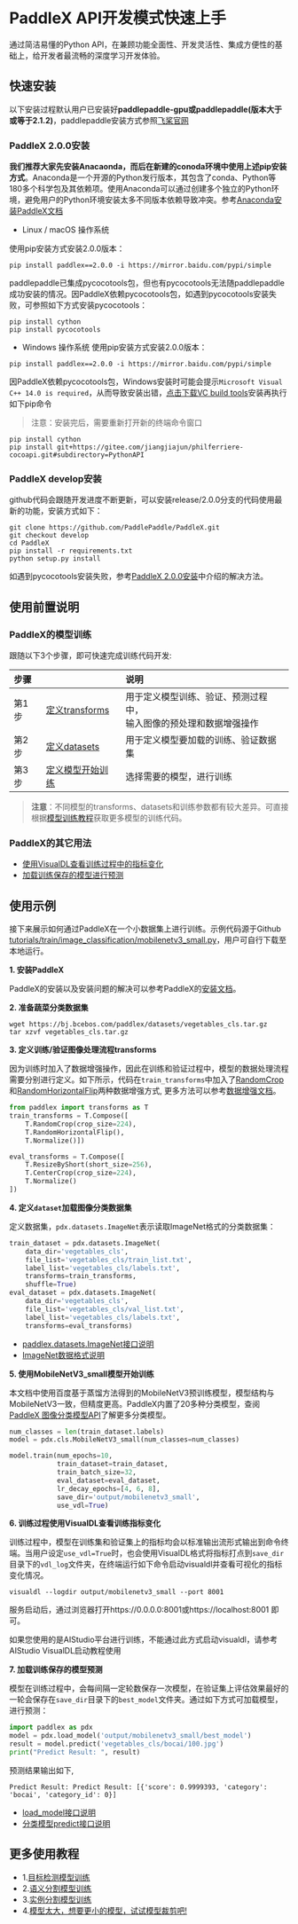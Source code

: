 # PaddleX API开发模式快速上手
通过简洁易懂的Python API，在兼顾功能全面性、开发灵活性、集成方便性的基础上，给开发者最流畅的深度学习开发体验。

## 快速安装
以下安装过程默认用户已安装好**paddlepaddle-gpu或paddlepaddle(版本大于或等于2.1.2)**，paddlepaddle安装方式参照[飞桨官网](https://www.paddlepaddle.org.cn/install/quick?docurl=/documentation/docs/zh/release/2.0.0/install/pip/windows-pip.html)

### PaddleX 2.0.0安装
**我们推荐大家先安装Anacaonda，而后在新建的conoda环境中使用上述pip安装方式**。Anaconda是一个开源的Python发行版本，其包含了conda、Python等180多个科学包及其依赖项。使用Anaconda可以通过创建多个独立的Python环境，避免用户的Python环境安装太多不同版本依赖导致冲突。参考[Anaconda安装PaddleX文档](./appendix/anaconda_install.md)

- Linux / macOS 操作系统

使用pip安装方式安装2.0.0版本：

```commandline
pip install paddlex==2.0.0 -i https://mirror.baidu.com/pypi/simple
```

paddlepaddle已集成pycocotools包，但也有pycocotools无法随paddlepaddle成功安装的情况。因PaddleX依赖pycocotools包，如遇到pycocotools安装失败，可参照如下方式安装pycocotools：

```commandline
pip install cython  
pip install pycocotools
```

- Windows 操作系统
使用pip安装方式安装2.0.0版本：

```commandline
pip install paddlex==2.0.0 -i https://mirror.baidu.com/pypi/simple
```

因PaddleX依赖pycocotools包，Windows安装时可能会提示`Microsoft Visual C++ 14.0 is required`，从而导致安装出错，[点击下载VC build tools](https://go.microsoft.com/fwlink/?LinkId=691126)安装再执行如下pip命令
> 注意：安装完后，需要重新打开新的终端命令窗口

```commandline
pip install cython
pip install git+https://gitee.com/jiangjiajun/philferriere-cocoapi.git#subdirectory=PythonAPI
```

### PaddleX develop安装

github代码会跟随开发进度不断更新，可以安装release/2.0.0分支的代码使用最新的功能，安装方式如下：

```commandline
git clone https://github.com/PaddlePaddle/PaddleX.git
git checkout develop
cd PaddleX
pip install -r requirements.txt
python setup.py install
```

如遇到pycocotools安装失败，参考[PaddleX 2.0.0安装](./install.md#paddlex-200安装)中介绍的解决方法。

## 使用前置说明

### PaddleX的模型训练

跟随以下3个步骤，即可快速完成训练代码开发:

| 步骤 |                  |说明             |
| :--- | :--------------- | :-------------- |
| 第1步| <a href="#定义训练验证图像处理流程transforms">定义transforms</a>  | 用于定义模型训练、验证、预测过程中，<br>输入图像的预处理和数据增强操作 |
| 第2步| <a href="#定义dataset加载图像分类数据集">定义datasets</a>  | 用于定义模型要加载的训练、验证数据集 |
| 第3步| <a href="#使用MoibleNetV3small模型开始训练">定义模型开始训练</a> | 选择需要的模型，进行训练 |

> **注意**：不同模型的transforms、datasets和训练参数都有较大差异。可直接根据[模型训练教程](../tutorials/train)获取更多模型的训练代码。

### PaddleX的其它用法

- <a href="#训练过程使用VisualDL查看训练指标变化">使用VisualDL查看训练过程中的指标变化</a>
- <a href="#加载训练保存的模型预测">加载训练保存的模型进行预测</a>

## 使用示例

接下来展示如何通过PaddleX在一个小数据集上进行训练。示例代码源于Github [tutorials/train/image_classification/mobilenetv3_small.py](../tutorials/train/image_classification/mobilenetv3_small.py)，用户可自行下载至本地运行。  

<a name="安装PaddleX"></a>
**1. 安装PaddleX**  

PaddleX的安装以及安装问题的解决可以参考PaddleX的[安装文档](./install.md)。

<a name="准备蔬菜分类数据集"></a>
**2. 准备蔬菜分类数据集**  

```commandline
wget https://bj.bcebos.com/paddlex/datasets/vegetables_cls.tar.gz
tar xzvf vegetables_cls.tar.gz
```

<a name="定义训练验证图像处理流程transforms"></a>
**3. 定义训练/验证图像处理流程transforms**  

因为训练时加入了数据增强操作，因此在训练和验证过程中，模型的数据处理流程需要分别进行定义。如下所示，代码在`train_transforms`中加入了[RandomCrop](./apis/transforms/transforms.md#randomcrop)和[RandomHorizontalFlip](./apis/transforms/transforms.md#randomhorizontalflip)两种数据增强方式, 更多方法可以参考[数据增强文档](./apis/transforms/transforms.md)。

```python
from paddlex import transforms as T
train_transforms = T.Compose([
    T.RandomCrop(crop_size=224),
    T.RandomHorizontalFlip(),
    T.Normalize()])

eval_transforms = T.Compose([
    T.ResizeByShort(short_size=256),
    T.CenterCrop(crop_size=224),
    T.Normalize()
])
```

<a name="定义dataset加载图像分类数据集"></a>
**4. 定义`dataset`加载图像分类数据集**  

定义数据集，`pdx.datasets.ImageNet`表示读取ImageNet格式的分类数据集：

```python
train_dataset = pdx.datasets.ImageNet(
    data_dir='vegetables_cls',
    file_list='vegetables_cls/train_list.txt',
    label_list='vegetables_cls/labels.txt',
    transforms=train_transforms,
    shuffle=True)
eval_dataset = pdx.datasets.ImageNet(
    data_dir='vegetables_cls',
    file_list='vegetables_cls/val_list.txt',
    label_list='vegetables_cls/labels.txt',
    transforms=eval_transforms)
```

- [paddlex.datasets.ImageNet接口说明](./apis/datasets.md#1)
- [ImageNet数据格式说明](./data/format/classification.md)

<a name="使用MoibleNetV3small模型开始训练"></a>
**5. 使用MobileNetV3_small模型开始训练**  

本文档中使用百度基于蒸馏方法得到的MobileNetV3预训练模型，模型结构与MobileNetV3一致，但精度更高。PaddleX内置了20多种分类模型，查阅[PaddleX 图像分类模型API](apis/models/classification.md#其它分类模型)了解更多分类模型。
```python
num_classes = len(train_dataset.labels)
model = pdx.cls.MobileNetV3_small(num_classes=num_classes)

model.train(num_epochs=10,
            train_dataset=train_dataset,
            train_batch_size=32,
            eval_dataset=eval_dataset,
            lr_decay_epochs=[4, 6, 8],
            save_dir='output/mobilenetv3_small',
            use_vdl=True)
```

<a name="训练过程使用VisualDL查看训练指标变化"></a>
**6. 训练过程使用VisualDL查看训练指标变化**  

训练过程中，模型在训练集和验证集上的指标均会以标准输出流形式输出到命令终端。当用户设定`use_vdl=True`时，也会使用VisualDL格式将指标打点到`save_dir`目录下的`vdl_log`文件夹，在终端运行如下命令启动visualdl并查看可视化的指标变化情况。
```commandline
visualdl --logdir output/mobilenetv3_small --port 8001
```
服务启动后，通过浏览器打开https://0.0.0.0:8001或https://localhost:8001 即可。

如果您使用的是AIStudio平台进行训练，不能通过此方式启动visualdl，请参考AIStudio VisualDL启动教程使用

<a name="加载训练保存的模型预测"></a>
**7. 加载训练保存的模型预测**  

模型在训练过程中，会每间隔一定轮数保存一次模型，在验证集上评估效果最好的一轮会保存在`save_dir`目录下的`best_model`文件夹。通过如下方式可加载模型，进行预测：

```python
import paddlex as pdx
model = pdx.load_model('output/mobilenetv3_small/best_model')
result = model.predict('vegetables_cls/bocai/100.jpg')
print("Predict Result: ", result)
```
预测结果输出如下,
```
Predict Result: Predict Result: [{'score': 0.9999393, 'category': 'bocai', 'category_id': 0}]
```
- [load_model接口说明](./apis/prediction.md)
- [分类模型predict接口说明](./apis/models/classification.md#predict)


<h2 id="3">更多使用教程</h2>

- 1.[目标检测模型训练](../tutorials/train)
- 2.[语义分割模型训练](../tutorials/train)
- 3.[实例分割模型训练](../tutorials/train)
- 4.[模型太大，想要更小的模型，试试模型裁剪吧!](../tutorials/slim/prune)
